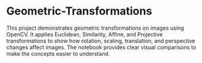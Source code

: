 # Geometric-Transformations
This project demonstrates geometric transformations on images using OpenCV. It applies Euclidean, Similarity, Affine, and Projective transformations to show how rotation, scaling, translation, and perspective changes affect images. The notebook provides clear visual comparisons to make the concepts easier to understand.  
